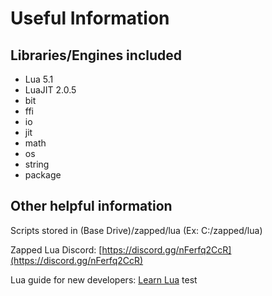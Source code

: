 # Useful Information

## Libraries/Engines included

* Lua 5.1
* LuaJIT 2.0.5
* bit
* ffi
* io
* jit
* math
* os
* string
* package

## Other helpful information

Scripts stored in (Base Drive)/zapped/lua (Ex: C:/zapped/lua)

Zapped Lua Discord: [https://discord.gg/nFerfq2CcR](https://discord.gg/nFerfq2CcR)

Lua guide for new developers: [Learn Lua](http://tylerneylon.com/a/learn-lua/)
test

